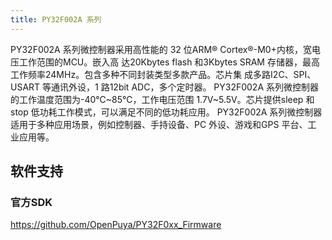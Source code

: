 ```yaml
---
title: PY32F002A 系列
---
```


PY32F002A 系列微控制器采用高性能的 32 位ARM® Cortex®-M0+内核，宽电压工作范围的MCU。嵌入高
达20Kbytes flash 和3Kbytes SRAM 存储器，最高工作频率24MHz。包含多种不同封装类型多款产品。芯片集
成多路I2C、SPI、USART 等通讯外设，1 路12bit ADC，多个定时器。
PY32F002A 系列微控制器的工作温度范围为-40℃~85℃，工作电压范围 1.7V~5.5V。芯片提供sleep 和
stop 低功耗工作模式，可以满足不同的低功耗应用。
PY32F002A 系列微控制器适用于多种应用场景，例如控制器、手持设备、PC 外设、游戏和GPS 平台、工
业应用等。

<!-- @include: ../../data/markdown/PY32F002A/zh-CN.md -->

## 软件支持

### 官方SDK

<https://github.com/OpenPuya/PY32F0xx_Firmware>

